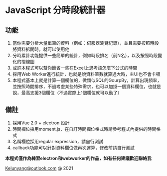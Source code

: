 # JavaScript 分時段統計器

## 功能
 1. 當你需要分析大量單筆的資料（例如：伺服器瀏覽紀錄），並且需要按照時段將資料拆開時，就可以使用他
 2. 分時累計功能提供一些簡單的統計，例如時段排名（前N名），以及按照時段變化的摺線圖
 3. 或許本程式可以幫你節省一些在Excel上思考該怎麼下公式的時間
 4. 採用Web Worker進行統計，也就是說資料筆數就算過大時，主UI也不會卡頓
 5. 本程式基本上就是計算一個欄位的，做類似SQL的GourpBy，計算出現頻率，並按照時間排序，不過考慮某些特殊需求，也可以加掛一個資料欄位，也就是說，最高支援3個欄位（不過實際上1個欄位就可以動了）

## 備註
 1. 採用Vue 2.0 + electron 設計
 2. 時間欄位採用moment.js，在自訂時間欄位格式時請參考程式內提供的時間格式
 3. 名稱欄位採用regular expression，請自行測試
 4. callback功能可以針對資料欄位做再次運算，修改前請自行測試

**本程式僅作為練習electron和webworker的作品，如有任何建議歡迎聯絡我**

[Kelunyang@outlook.com](mailto:kelunyang@outlook.com) @ 2021